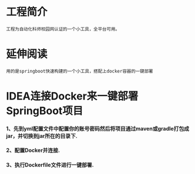 # 工程简介
    工程为自动化科师校园网认证的一个小工具，全平台可用。
# 延伸阅读
    用的是springboot快速构建的一个小工具，搭配上docker容器的一键部署

# IDEA连接Docker来一键部署SpringBoot项目

#### 1、先到yml配置文件中配置你的账号密码然后将项目通过maven或gradle打包成jar，并切换到jar所在的目录下.


#### 2、配置Docker并连接.


#### 3、执行Dockerfile文件进行一键部署.
